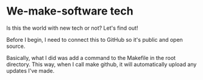 # We-make-software tech

Is this the world with new tech or not? Let's find out!

Before I begin, I need to connect this to GitHub so it's public and open source.

Basically, what I did was add a command to the Makefile in the root directory. This way, when I call make github, it will automatically upload any updates I've made.